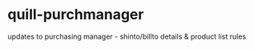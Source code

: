 # quill-purchmanager
updates to purchasing manager - shinto/billto details &amp; product list rules
